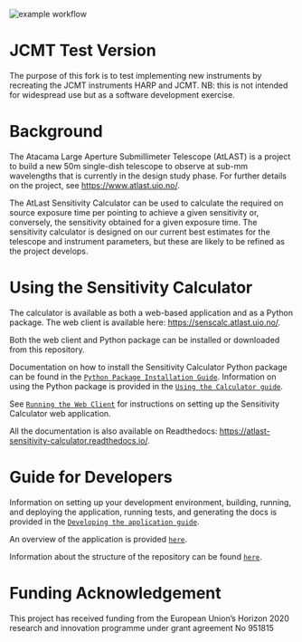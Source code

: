 ![example workflow](https://github.com/ukatc/AtLAST_sensitivity_calculator/actions/workflows/lint-test.yml/badge.svg)

JCMT Test Version
=================

The purpose of this fork is to test implementing new instruments by recreating the JCMT instruments HARP and JCMT. NB: this is not intended for widespread use but as a software development exercise.

Background
==========

The Atacama Large Aperture Submillimeter Telescope (AtLAST) is a project to build a new 50m single-dish telescope to observe at sub-mm wavelengths that is currently in the design study phase. For further details on the project, see https://www.atlast.uio.no/.

The AtLast Sensitivity Calculator can be used to calculate the required
on source exposure time per pointing to achieve a given sensitivity or, conversely, the sensitivity
obtained for a given exposure time. The sensitivity calculator is designed on our current best estimates for the telescope and instrument parameters, but these are likely to be refined as the project develops.

Using the Sensitivity Calculator
================================
The calculator is available as both a web-based application and as a Python 
package. The web client is available here: https://senscalc.atlast.uio.no/.

Both the web client and Python package can be installed or
downloaded from this repository.

Documentation on how to install the Sensitivity Calculator Python package can be found
in the [``Python Package Installation Guide``](docs/source/user_guide/python_package_installation.rst). Information
on using the Python package is provided in the [``Using the Calculator guide``](docs/source/user_guide/using_the_calculator.rst).

See [``Running the Web Client``](docs/source/user_guide/running_the_web_client.rst) for instructions on
setting up the Sensitivity Calculator web application.

All the documentation is also available on Readthedocs: https://atlast-sensitivity-calculator.readthedocs.io/.

Guide for Developers
====================
Information on setting up your development environment, building, running, and deploying the application, running tests,
and generating the docs is provided in the [``Developing the application guide``](docs/source/developer_guide/developing_the_application.rst).

An overview of the application is provided [``here``](docs/source/developer_guide/application_overview.rst).

Information about the structure of the repository can be found [``here``](docs/source/developer_guide/repository_overview.rst).


Funding Acknowledgement
===============================

This project has received funding from the European Union’s Horizon 2020 research and innovation programme under grant agreement No 951815
